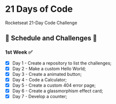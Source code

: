 # 21 Days of Code

Rocketseat 21-Day Code Challenge

## 📆 Schedule and Challenges 🎯
### 1st Week ✅
- [x] Day 1 - Create a repository to list the challenges;
- [x] Day 2 - Make a custom Hello World;
- [x] Day 3 - Create a animated button;
- [x] Day 4 - Code a Calculator;
- [x] Day 5 - Create a custom 404 error page;
- [x] Day 6 - Create a glassmorphism effect card;
- [x] Day 7 - Develop a counter;
